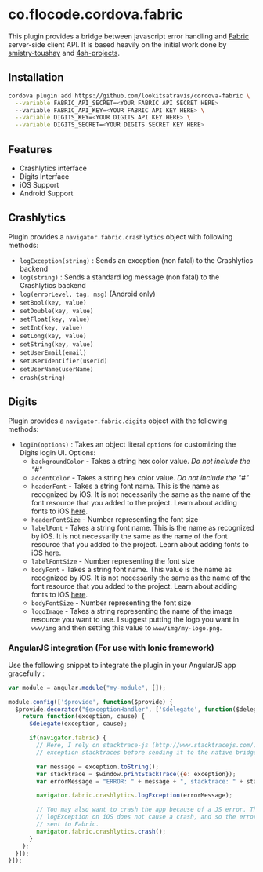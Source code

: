 # co.flocode.cordova.fabric

This plugin provides a bridge between javascript error handling and [Fabric](https://www.fabric.io/) server-side
client API. It is based heavily on the initial work done by [smistry-toushay](https://github.com/smistry-toushay/cordova-crashlytics-plugin) and [4sh-projects](https://github.com/4sh-projects/cordova-crashlytics-plugin).

## Installation

```sh
cordova plugin add https://github.com/lookitsatravis/cordova-fabric \
  --variable FABRIC_API_SECRET=<YOUR FABRIC API SECRET HERE>
  --variable FABRIC_API_KEY=<YOUR FABRIC API KEY HERE> \
  --variable DIGITS_KEY=<YOUR DIGITS API KEY HERE> \
  --variable DIGITS_SECRET=<YOUR DIGITS SECRET KEY HERE>
```

## Features

* Crashlytics interface
* Digits Interface
* iOS Support
* Android Support

## Crashlytics

Plugin provides a `navigator.fabric.crashlytics` object with following methods:
- `logException(string)` : Sends an exception (non fatal) to the Crashlytics backend
- `log(string)` : Sends a standard log message (non fatal) to the Crashlytics backend
- `log(errorLevel, tag, msg)` (Android only)
- `setBool(key, value)`
- `setDouble(key, value)`
- `setFloat(key, value)`
- `setInt(key, value)`
- `setLong(key, value)`
- `setString(key, value)`
- `setUserEmail(email)`
- `setUserIdentifier(userId)`
- `setUserName(userName)`
- `crash(string)`

## Digits

Plugin provides a `navigator.fabric.digits` object with the following methods:
- `logIn(options)` : Takes an object literal `options` for customizing the Digits login UI. Options:
  - `backgroundColor` - Takes a string hex color value. *Do not include the "#"*
  - `accentColor` - Takes a string hex color value. *Do not include the "#"*
  - `headerFont` - Takes a string font name. This is the name as recognized by iOS. It is not necessarily the same as the name of the font resource that you added to the project. Learn about adding fonts to iOS [here](http://codewithchris.com/common-mistakes-with-adding-custom-fonts-to-your-ios-app/).
  - `headerFontSize` - Number representing the font size
  - `labelFont` - Takes a string font name. This is the name as recognized by iOS. It is not necessarily the same as the name of the font resource that you added to the project. Learn about adding fonts to iOS [here](http://codewithchris.com/common-mistakes-with-adding-custom-fonts-to-your-ios-app/).
  - `labelFontSize` - Number representing the font size
  - `bodyFont` - Takes a string font name. This value is the name as recognized by iOS. It is not necessarily the same as the name of the font resource that you added to the project. Learn about adding fonts to iOS [here](http://codewithchris.com/common-mistakes-with-adding-custom-fonts-to-your-ios-app/).
  - `bodyFontSize` - Number representing the font size
  - `logoImage` - Takes a string representing the name of the image resource you want to use. I suggest putting the logo you want in `www/img` and then setting this value to `www/img/my-logo.png`.

### AngularJS integration (For use with Ionic framework)

Use the following snippet to integrate the plugin in your AngularJS app gracefully :

```js
var module = angular.module("my-module", []);

module.config(['$provide', function($provide) {
  $provide.decorator("$exceptionHandler", ['$delegate', function($delegate) {
    return function(exception, cause) {
      $delegate(exception, cause);

      if(navigator.fabric) {
        // Here, I rely on stacktrace-js (http://www.stacktracejs.com/) to format
        // exception stacktraces before sending it to the native bridge

        var message = exception.toString();
        var stacktrace = $window.printStackTrace({e: exception});
        var errorMessage = "ERROR: " + message + ", stacktrace: " + stacktrace;

        navigator.fabric.crashlytics.logException(errorMessage);

        // You may also want to crash the app because of a JS error. This is because
        // logException on iOS does not cause a crash, and so the error is not
        // sent to Fabric.
        navigator.fabric.crashlytics.crash();
      }
    };
  }]);
}]);
```
